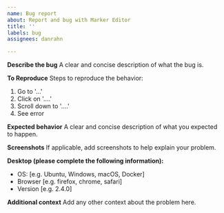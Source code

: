 ```yaml
---
name: Bug report
about: Report and bug with Marker Editor
title: ''
labels: bug
assignees: danrahn

---
```


**Describe the bug**
A clear and concise description of what the bug is.

**To Reproduce**
Steps to reproduce the behavior:
1. Go to '...'
2. Click on '....'
3. Scroll down to '....'
4. See error

**Expected behavior**
A clear and concise description of what you expected to happen.

**Screenshots**
If applicable, add screenshots to help explain your problem.

**Desktop (please complete the following information):**
 - OS: [e.g. Ubuntu, Windows, macOS, Docker]
 - Browser [e.g. firefox, chrome, safari]
 - Version [e.g. 2.4.0]

**Additional context**
Add any other context about the problem here.
